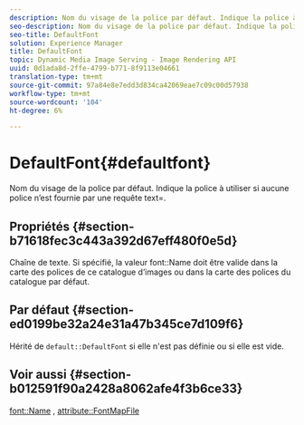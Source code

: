 ```yaml
---
description: Nom du visage de la police par défaut. Indique la police à utiliser si aucune police n’est fournie par une requête text=.
seo-description: Nom du visage de la police par défaut. Indique la police à utiliser si aucune police n’est fournie par une requête text=.
seo-title: DefaultFont
solution: Experience Manager
title: DefaultFont
topic: Dynamic Media Image Serving - Image Rendering API
uuid: 0d1ada8d-2ffe-4799-b771-8f9113e04661
translation-type: tm+mt
source-git-commit: 97a84e8e7edd3d834ca42069eae7c09c00d57938
workflow-type: tm+mt
source-wordcount: '104'
ht-degree: 6%

---
```



# DefaultFont{#defaultfont}

Nom du visage de la police par défaut. Indique la police à utiliser si aucune police n’est fournie par une requête text=.

## Propriétés {#section-b71618fec3c443a392d67eff480f0e5d}

Chaîne de texte. Si spécifié, la valeur font::Name doit être valide dans la carte des polices de ce catalogue d’images ou dans la carte des polices du catalogue par défaut.

## Par défaut {#section-ed0199be32a24e31a47b345ce7d109f6}

Hérité de `default::DefaultFont` si elle n&#39;est pas définie ou si elle est vide.

## Voir aussi {#section-b012591f90a2428a8062afe4f3b6ce33}

[font::Name](../../../../../is-api/image-catalog/image-serving-api-ref/c-image-catalog-reference/c-font-map-reference/r-name-font.md#reference-c55889877dc54aabb60734dcde86ee76) ,  [attribute::FontMapFile](../../../../../is-api/image-catalog/image-serving-api-ref/c-image-catalog-reference/c-attributes-reference/r-fontmapfile.md#reference-22e077d4595b45b6a6e549b8499ecb76)
